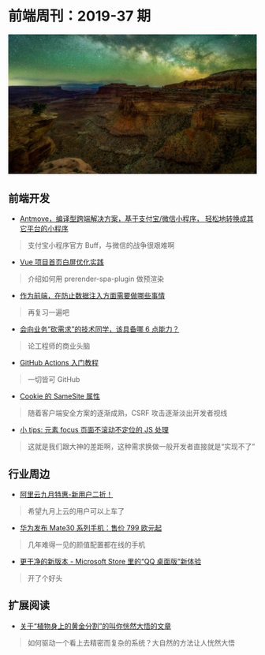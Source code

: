 # 前端周刊：2019-37 期

[![](/img/bing/20190912.png?imageMogr2/thumbnail/960x)](https://cn.bing.com/search?q=峡谷地国家公园)

## 前端开发

- [Antmove，编译型跨端解决方案，基于支付宝/微信小程序， 轻松地转换成其它平台的小程序](https://github.com/ant-move/antmove)

> 支付宝小程序官方 Buff，与微信的战争很艰难啊

- [Vue 项目首页白屏优化实践](https://segmentfault.com/a/1190000020383064)

> 介绍如何用 prerender-spa-plugin 做预渲染

- [作为前端，在防止数据注入方面需要做哪些事情](https://segmentfault.com/q/1010000020390769)

> 再复习一遍吧

- [会向业务“砍需求”的技术同学，该具备哪 6 点能力？](https://mp.weixin.qq.com/s?__biz=MzIzOTU0NTQ0MA==&mid=2247491338&idx=1&sn=22c61d2c4b2d295edbbed1d5bd383f23)

> 论工程师的商业头脑

- [GitHub Actions 入门教程](http://www.ruanyifeng.com/blog/2019/09/getting-started-with-github-actions.html)

> 一切皆可 GitHub

- [Cookie 的 SameSite 属性](http://www.ruanyifeng.com/blog/2019/09/cookie-samesite.html)

> 随着客户端安全方案的逐渐成熟，CSRF 攻击逐渐淡出开发者视线

- [小 tips: 元素 focus 页面不滚动不定位的 JS 处理](https://www.zhangxinxu.com/wordpress/2019/09/js-focus-preventscroll/)

> 这就是我们跟大神的差距啊，这种需求换做一般开发者直接就是“实现不了”

## 行业周边

- [阿里云九月特惠-新用户二折！](https://www.aliyun.com/acts/limit-buy?userCode=y31qmczl)

> 希望九月上云的用户可以上车了

- [华为发布 Mate30 系列手机：售价 799 欧元起](https://www.cnbeta.com/articles/tech/891137.htm)

> 几年难得一见的颜值配置都在线的手机

- [更干净的新版本 - Microsoft Store 里的“QQ 桌面版”新体验](https://www.cnbeta.com/articles/tech/892135.htm)

> 开了个好头

## 扩展阅读

- [关于“植物身上的黄金分割”的叫你恍然大悟的文章](https://card.weibo.com/article/m/show/id/2309404407466321379574)

> 如何驱动一个看上去精密而复杂的系统？大自然的方法让人恍然大悟
